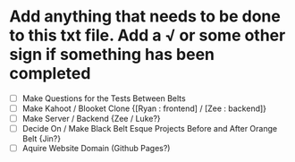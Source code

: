 # Add anything that needs to be done to this txt file. Add a √ or some other sign if something has been completed

- [ ] Make Questions for the Tests Between Belts 
- [ ] Make Kahoot / Blooket Clone {[Ryan : frontend] / [Zee : backend]}
- [ ] Make Server / Backend {Zee / Luke?}
- [ ] Decide On / Make Black Belt Esque Projects Before and After Orange Belt {Jin?}
- [ ] Aquire Website Domain (Github Pages?)
